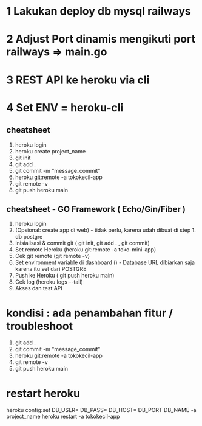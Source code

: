 # 1 Lakukan deploy db mysql railways
# 2 Adjust Port dinamis mengikuti port railways => main.go
# 3 REST API ke heroku via cli
# 4 Set ENV = heroku-cli


## cheatsheet

1. heroku login
2. heroku create project_name
3. git init 
4. git add .
5. git commit -m "message_commit"
6. heroku git:remote -a tokokecil-app 
7. git remote -v
8. git push heroku main


## cheatsheet - GO Framework ( Echo/Gin/Fiber ) 

1. heroku login 
2. (Opsional: create app di web) - tidak perlu, karena udah dibuat di step 1. db postgre
3. Inisialisasi & commit git ( git init, git add . , git commit)
4. Set remote Heroku (heroku git:remote -a toko-mini-app)
5. Cek git remote (git remote -v) 
6. Set environment variable di dashboard () - Database URL dibiarkan saja karena itu set dari POSTGRE
7. Push ke Heroku ( git push heroku main)
8. Cek log (heroku logs --tail)
9. Akses dan test API

# kondisi : ada penambahan fitur / troubleshoot 

1. git add .
2. git commit -m "message_commit"
3. heroku git:remote -a tokokecil-app 
4. git remote -v
5. git push heroku main

# restart heroku 

heroku config:set DB_USER= DB_PASS= DB_HOST= DB_PORT DB_NAME -a project_name
heroku restart -a tokokecil-app